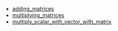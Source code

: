 - [adding_matrices](adding_matrices/README.md)
- [multiplying_matrices](multiplying_matrices/README.md)
- [multiply_scalar_with_vector_with_matrix](multiply_scalar_with_vector_with_matrix/README.md)

